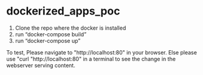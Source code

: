 # dockerized_apps_poc

1) Clone the repo where the docker is installed
2) run “docker-compose build”
3) run “docker-compose up”

To test, Please navigate to "http://localhost:80" in your browser.  Else please use "curl "http://localhost:80" in a terminal to see the change in the webserver serving content. 
